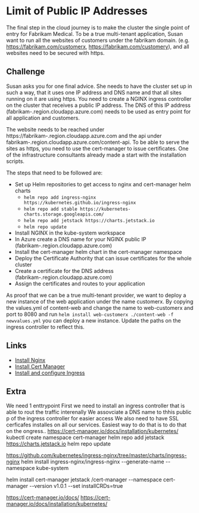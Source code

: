 # Limit of Public IP Addresses
The final step in the cloud journey is to make the cluster the single point of entry for Fabrikam Medical. To be a true multi-tenant application, Susan want to run all the websites of customers under the fabrikam domain. (e.g. https://fabrikam.com/customerx, https://fabrikam.com/customery), and all websites need to be secured with https. 

## Challenge
Susan asks you for one final advice. She needs to have the cluster set up in such a way, that it uses one IP address and DNS name and that all sites running on it are using https. You need to create a NGINX ingress controller on the cluster that receives a public IP address. The DNS of this IP address (fabrikam-<suffix>.region.cloudapp.azure.com) needs to be used as entry point for all application and customers. 

The website needs to be reached under https://fabrikam-<suffix>.region.cloudapp.azure.com and the api under fabrikam-<suffix>.region.cloudapp.azure.com/content-api. To be able to serve the sites as https, you need to use the cert-manager to issue certificates. One of the infrastructure consultants already made a start with the installation scripts.

The steps that need to be followed are:
* Set up Helm repositories to get access to nginx and cert-manager helm charts
    * `helm repo add ingress-nginx https://kubernetes.github.io/ingress-nginx`
    * `helm repo add stable https://kubernetes-charts.storage.googleapis.com/`
    * `helm repo add jetstack https://charts.jetstack.io`
    * `helm repo update`
* Install NGINX in the kube-system workspace
* In Azure create a DNS name for your NGINX public IP (fabrikam-<suffix>.region.cloudapp.azure.com)
* Install the cert-manager helm chart in the cert-manager namespace
* Deploy the Certificate Authority that can issue certificates for the whole cluster
* Create a certificate for the DNS address (fabrikam-<suffix>.region.cloudapp.azure.com)
* Assign the certificates and routes to your application

As proof that we can be a true multi-tenant provider, we want to deploy a new instance of the web application under the name customerx. By copying the values.yml of content-web and change the name to web-customerx and port to 8080 and run `helm install web-customerx ./content-web -f newvalues.yml` you can deploy a new instance. Update the paths on the ingress controller to reflect this.

## Links
* [Install Nginx](https://github.com/kubernetes/ingress-nginx/tree/master/charts/ingress-nginx)
* [Install Cert Manager](https://cert-manager.io/docs/installation/kubernetes/)
* [Install and configure Ingress](https://kubernetes.io/docs/concepts/services-networking/ingress/)


## Extra
We need 1 enttrypoint
First we need to install an ingress controller that is able to rout the traffic interenally
We assovciate a DNS name to thhis public p of the ingress controller for easier access
We also need to have SSL cerficafes installes on all our services. Easiest way to do that is to do that on the ongress.. 
https://cert-manager.io/docs/installation/kubernetes/
 kubectl create namespace cert-manager
  helm repo add jetstack https://charts.jetstack.io
  helm repo update


https://github.com/kubernetes/ingress-nginx/tree/master/charts/ingress-nginx
helm install ingress-nginx/ingress-nginx --generate-name --namespace kube-system


helm install cert-manager jetstack /cert-manager --namespace cert-manager --version v1.0.1 --set installCRDs=true

https://cert-manager.io/docs/
https://cert-manager.io/docs/installation/kubernetes/